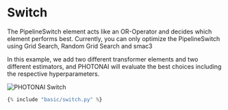 # Switch
The PipelineSwitch element acts like an OR-Operator and decides which element performs best. Currently, you can
only optimize the PipelineSwitch using Grid Search, Random Grid Search and smac3

In this example, we add two different transformer elements and two different estimators, and PHOTONAI will 
evaluate the best choices including the respective hyperparameters.

![PHOTONAI Switch](/assets/images/switch.jpg "PHOTONAI switch pipeline element")


``` python
{% include "basic/switch.py" %}

```